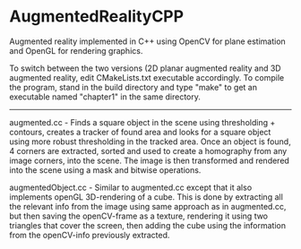 # AugmentedRealityCPP
Augmented reality implemented in C++ using OpenCV for plane estimation and OpenGL for rendering graphics.

To switch between the two versions (2D planar augmented reality and 3D augmented reality, edit CMakeLists.txt executable accordingly. To compile the program, 
stand in the build directory and type "make" to get an executable named "chapter1" in the same directory.

--------------------------

augmented.cc - Finds a square object in the scene using thresholding + contours, creates a tracker of found area and looks for a square object using more robust 
thresholding in the tracked area. Once an object is found, 4 corners are extracted, sorted and used to create a homography from any image corners, into the scene. 
The image is then transformed and rendered into the scene using a mask and bitwise operations.

augmentedObject.cc - Similar to augmented.cc except that it also implements openGL 3D-rendering of a cube. This is done by extracting all the relevant info
from the image using same approach as in augmented.cc, but then saving the openCV-frame as a texture, rendering it using two triangles that cover the screen, then
adding the cube using the information from the openCV-info previously extracted.

